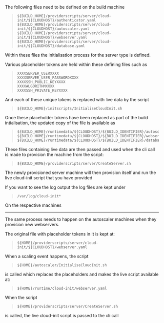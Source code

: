 The following files need to be defined on the build machine

>     ${BUILD_HOME}/providerscripts/server/cloud-init/${CLOUDHOST}/authenticator.yaml
>     ${BUILD_HOME}/providerscripts/server/cloud-init/${CLOUDHOST}/autoscaler.yaml
>     ${BUILD_HOME}/providerscripts/server/cloud-init/${CLOUDHOST}/webserver.yaml
>     ${BUILD_HOME}/providerscripts/server/cloud-init/${CLOUDHOST}/database.yaml

Within these files the initialisation process for the server type is defined. 

Various placeholder tokens are held within these defining files such as

>     XXXXSERVER_USERXXXX
>     XXXXSERVER_USER_PASSWORDXXXX
>     XXXXSSH_PUBLIC_KEYXXXX
>     XXXXALGORITHMXXXX
>     XXXXSSH_PRIVATE_KEYXXXX

And each of these unique tokens is replaced with live data by the script 

>     ${BUILD_HOME}/initscripts/InitialiseCloudInit.sh

Once these placeholder tokens have been replaced as part of the build intialisation, the updated copy of the file is available as


>     ${BUILD_HOME}/runtimedata/${CLOUDHOST}/${BUILD_IDENTIFIER}/autoscaler_configuration_settings.dat
>     ${BUILD_HOME}/runtimedata/${CLOUDHOST}/${BUILD_IDENTIFIER}/webserver_configuration_settings.dat
>     ${BUILD_HOME}/runtimedata/${CLOUDHOST}/${BUILD_IDENTIFIER}/database_configuration_settings.dat

These files containing live data are then passed and used when the cli call is made to provision the machine from the script:

>     ${BUILD_HOME}/providerscripts/server/CreateServer.sh

The newly provisioned server machine will then provision itself and run the live cloud-init script that you have provided

If you want to see the log output the log files are kept under 

>     /var/log/cloud-init*

On the respective machines

----------------------

The same process needs to happen on the autoscaler machines when they provision new webservers.

The original file with placeholder tokens in it is kept at:

>     ${HOME}/providerscripts/server/cloud-init/${CLOUDHOST}/webserver.yaml

When a scaling event happens, the script

>     ${HOME}/autoscaler/InitialiseCloudInit.sh

is called which replaces the placeholders and makes the live script available at:

>     ${HOME}/runtime/cloud-init/webserver.yaml

When the script

>     ${HOME}/providerscripts/server/CreateServer.sh

is called, the live cloud-init script is passed to the cli call
